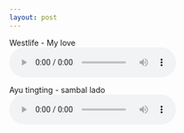 ```yaml
---
layout: post
---
```




<html>
<body>

<div id="result"></div>

<script>
// Check browser support
if (typeof(Storage) !== "undefined") {
    // Store
    localStorage.setItem("Westlife", "Mylove");
    // Retrieve
    document.getElementById("result").innerHTML = localStorage.getItem("lastname");
} else {
    document.getElementById("result").innerHTML = "Sorry, your browser does not support Web Storage...";
}
</script>

 </body>
</html>
<p>Westlife - My love<br>
<audio controls="controls">
  <source src="/multimedia/My love - Weslife.ogg" type="audio/ogg" />
  <!--<source src="/multimedia/Ayu Ting Ting - Sambalado.ogg" type="audio/ogg"/>-->
Your browser does not support the audio element.
</audio> 
</p>
<p>Ayu tingting - sambal lado<br>
<audio controls="controls">
  <!--<source src="/multimedia/My love - Weslife.ogg" type="audio/ogg" />-->
  <source src="/multimedia/Ayu Ting Ting - Sambalado.ogg" type="audio/ogg"/>
Your browser does not support the audio element.
</audio>

